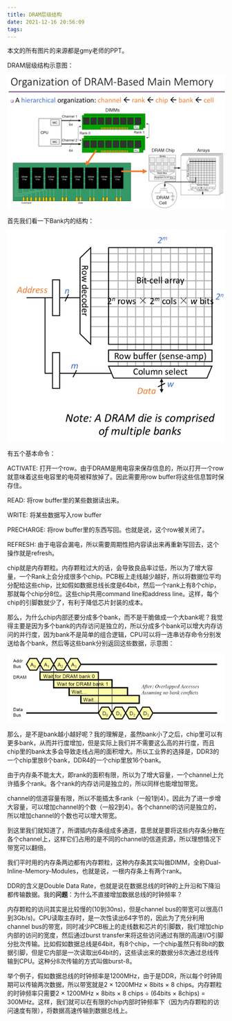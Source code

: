 ```yaml
---
title: DRAM层级结构
date: 2021-12-16 20:56:09
tags:
---
```


本文的所有图片的来源都是gmy老师的PPT。

DRAM层级结构示意图：

![](DRAM层级结构/2021-12-16-20-57-15.png)

首先我们看一下Bank内的结构：

![](DRAM层级结构/2021-12-16-21-10-34.png)

有五个基本命令：

ACTIVATE: 打开一个row。由于DRAM是用电容来保存信息的，所以打开一个row就意味着这些电容里的电荷被释放掉了。因此需要用row buffer将这些信息暂时保存住。

READ: 将row buffer里的某些数据读出来。

WRITE: 将某些数据写入row buffer

PRECHARGE: 将row buffer里的东西写回。也就是说，这个row被关闭了。

REFRESH: 由于电容会漏电，所以需要周期性把内容读出来再重新写回去，这个操作就是refresh。

chip就是内存颗粒。内存颗粒过大的话，会导致良品率过低，所以为了增大容量，一个Rank上会分成很多个chip。PCB板上走线越少越好，所以将数据位平均分配给这些chip，比如假如数据总线长度是64bit，然后一个rank上有8个chip，那就每个chip分8位。这些chip共用command line和address line。这样，每个chip的引脚数就少了，有利于降低芯片封装的成本。

那么，为什么chip内部还要分成多个bank，而不是干脆做成一个大bank呢？我觉得主要是因为多个bank的内存访问是独立的，所以分成多个bank可以增大内存访问的并行度，因为bank不是简单的组合逻辑，CPU可以将一连串访存命令分别发送给各个bank，然后等这些bank分别返回这些数据，示意图：

![](DRAM层级结构/2021-12-16-21-43-00.png)

那么，是不是bank越小越好呢？我的理解是，虽然bank小了之后，chip里可以有更多bank，从而并行度增加，但是实际上我们并不需要这么高的并行度，而且chip里的bank太多会导致走线占用的面积增大。所以工业界的选择是，DDR3的一个chip里放8个bank，DDR4的一个chip里放16个bank。

由于内存条不能太大，即rank的面积有限，所以为了增大容量，一个channel上允许插多个rank。各个rank的内存访问是独立的，所以同样也能增加带宽。

channel的信道容量有限，所以不能插太多rank（一般1到4）。因此为了进一步增大容量，可以增加channel的个数（一般2到4）。各个channel的访问是独立的，所以增加channel的个数也可以增大带宽。

到这里我们就知道了，所谓插内存条组成多通道，意思就是要将这些内存条分散在各个channel上，这样它们占用的是不同的channel的信道资源，所以理想情况下带宽可以翻倍。

我们平时用的内存条两边都有内存颗粒，这种内存条其实叫做DIMM，全称Dual-Inline-Memory-Modules，也就是说，一根内存条上有两个rank。

DDR的含义是Double Data Rate，也就是说在数据总线的时钟的上升沿和下降沿都传输数据。我的**问题**：为什么不直接增加数据总线的时钟频率？

内存颗粒的访问其实是比较慢的(10到30ns)，但是channel bus的带宽可以很高(1到3Gb/s)。CPU读取主存时，是一次性读出64字节的，因此为了充分利用channel bus的带宽，同时减少PCB板上的走线数和芯片的引脚数，我们增加chip内部的访问的宽度，然后通过burst transfer来将这些访问通过有限的高速I/O引脚分批次传输。比如假如数据总线是64bit，有8个chip，一个chip虽然只有8bit的数据引脚，但是它内部是一次读取出64bit的，这些读出来的数据分8次通过总线传输到CPU。这种分8次传输的方式叫做burst-8。

举个例子，假如数据总线的时钟频率是1200MHz，由于是DDR，所以每个时钟周期可以传输两次数据，所以带宽就是2 $\times$ 1200MHz $\times$ 8bits $\times$ 8 chips。内存颗粒的时钟频率只需要2 $\times$ 1200MHz $\times$ 8bits $\times$ 8 chips $\div$ (64bits $\times$ 8chips) = 300MHz。这样，我们就可以在有限的chip内部时钟频率下（因为内存颗粒的访问速度有限），将数据高速传输到数据总线上。
